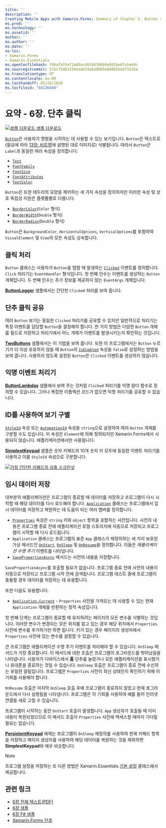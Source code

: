 ```yaml
---
title: ''
description: ''
Creating Mobile Apps with Xamarin.Forms: Summary of Chapter 6. Button clicks''
ms.prod: ''
ms.technology: ''
ms.assetid: ''
author: ''
ms.author: ''
ms.date: ''
no-loc:
- Xamarin.Forms
- Xamarin.Essentials
ms.openlocfilehash: f9bafbf4af2a89acd02d436604e882be87cbde8c
ms.sourcegitcommit: 57bc714633364aeb34aba9803e88802bebf321ba
ms.translationtype: HT
ms.contentlocale: ko-KR
ms.lasthandoff: 05/28/2020
ms.locfileid: "84136840"
---
```

# <a name="summary-of-chapter-6-button-clicks"></a>요약 - 6장. 단추 클릭

[![샘플 다운로드](~/media/shared/download.png) 샘플 다운로드](https://github.com/xamarin/xamarin-forms-book-samples/tree/master/Chapter06)

[`Button`](xref:Xamarin.Forms.Button)은 사용자가 명령을 시작하는 데 사용할 수 있는 보기입니다. `Button`은 텍스트로(필요에 따라 [13장: 비트맵](chapter13.md)에 설명된 대로 이미지로) 식별됩니다. 따라서 `Button`은 `Label`과 동일한 여러 속성을 정의합니다.

- [`Text`](xref:Xamarin.Forms.Button.Text)
- [`FontFamily`](xref:Xamarin.Forms.Button.FontFamily)
- [`FontSize`](xref:Xamarin.Forms.Button.FontSize)
- [`FontAttributes`](xref:Xamarin.Forms.Button.FontAttributes)
- [`TextColor`](xref:Xamarin.Forms.Button.TextColor)

`Button`은 또한 테두리의 모양을 제어하는 세 가지 속성을 정의하지만 이러한 속성 및 상호 독립성 지원은 플랫폼별로 다릅니다.

- [`BorderColor`](xref:Xamarin.Forms.Button.BorderColor)(`Color` 형식)
- [`BorderWidth`](xref:Xamarin.Forms.Button.BorderWidth)(`Double` 형식)
- [`BorderRadius`](xref:Xamarin.Forms.Button.BorderRadius)(`Double` 형식)

`Button`은 `BackgroundColor`, `HorizontalOptions`, `VerticalOptions`를 포함하여 `VisualElement` 및 `View`의 모든 속성도 상속합니다.

## <a name="processing-the-click"></a>클릭 처리

`Button` 클래스는 사용자가 `Button`을 탭할 때 발생하는 [`Clicked`](xref:Xamarin.Forms.Button.Clicked) 이벤트를 정의합니다. `Click` 처리기는 `EventHandler` 형식입니다. 첫 번째 인수는 이벤트를 생성하는 `Button` 개체입니다. 두 번째 인수는 추가 정보를 제공하지 않는 `EventArgs` 개체입니다.

[**ButtonLogger**](https://github.com/xamarin/xamarin-forms-book-samples/tree/master/Chapter06/ButtonLogger) 샘플에서는 간단한 `Clicked` 처리를 보여 줍니다.

## <a name="sharing-button-clicks"></a>단추 클릭 공유

여러 `Button` 보기는 동일한 `Clicked` 처리기를 공유할 수 있지만 일반적으로 처리기는 특정 이벤트를 담당할 `Button`을 결정해야 합니다. 한 가지 방법은 다양한 `Button` 개체를 필드로 저장하고 처리기에서 어느 개체가 이벤트를 발생시키는지 확인하는 것입니다.

[**TwoButtons**](https://github.com/xamarin/xamarin-forms-book-samples/tree/master/Chapter06/TwoButtons) 샘플에서는 이 기법을 보여 줍니다. 또한 이 프로그램에서는 `Button` 누르기가 더 이상 유효하지 않을 때 `Button`의 [`IsEnabled`](xref:Xamarin.Forms.VisualElement.IsEnabled) 속성을 `false`로 설정하는 방법을 보여 줍니다. 사용하지 않도록 설정된 `Button`은 `Clicked` 이벤트를 생성하지 않습니다.

## <a name="anonymous-event-handlers"></a>익명 이벤트 처리기

[**ButtonLambdas**](https://github.com/xamarin/xamarin-forms-book-samples/tree/master/Chapter06/ButtonLambdas) 샘플에서 보여 주는 것처럼 `Clicked` 처리기를 익명 람다 함수로 정의할 수 있습니다. 그러나 복잡한 리플렉션 코드가 없으면 익명 처리기를 공유할 수 없습니다.

## <a name="distinguishing-views-with-ids"></a>ID를 사용하여 보기 구별

[`StyleId`](xref:Xamarin.Forms.Element.StyleId) 속성 또는 [`AutomationId`](xref:Xamarin.Forms.Element.AutomationId) 속성을 `string`으로 설정하여 여러 `Button` 개체를 구분할 수도 있습니다. 이 속성은 `Element`에 의해 정의되지만 Xamarin.Forms에서 사용되지 않습니다. 애플리케이션에서만 사용됩니다.

[**SimplestKeypad**](https://github.com/xamarin/xamarin-forms-book-samples/tree/master/Chapter06/SimplestKeypad) 샘플은 숫자 키패드의 10개 숫자 키 모두에 동일한 이벤트 처리기를 사용하고 이를 `StyleId` 속성으로 구분합니다.

[![가장 간단한 키패드의 삼중 스크린샷](images/ch06fg04-small.png "계산기")](images/ch06fg04-large.png#lightbox "계산기")

## <a name="saving-transient-data"></a>임시 데이터 저장

대부분의 애플리케이션은 프로그램이 종료할 때 데이터를 저장하고 프로그램이 다시 시작할 때 해당 데이터를 다시 로드해야 합니다. [`Application`](xref:Xamarin.Forms.Application) 클래스는 프로그램에서 임시 데이터를 저장하고 복원하는 데 도움이 되는 여러 멤버를 정의합니다.

- [`Properties`](xref:Xamarin.Forms.Application.Properties) 속성은 `string` 키와 `object` 항목을 포함하는 사전입니다. 사전의 내용은 프로그램 종료 전에 애플리케이션 로컬 스토리지에 자동으로 저장되고 프로그램이 시작할 때 다시 로드됩니다.
- `Application` 클래스는 프로그램의 표준 `App` 클래스가 재정의하는 세 가지 보호된 가상 메서드인 [`OnStart`](xref:Xamarin.Forms.Application.OnStart), [`OnSleep`](xref:Xamarin.Forms.Application.OnSleep) 및 [`OnResume`](xref:Xamarin.Forms.Application.OnResume)을 정의합니다. 이들은 *애플리케이션 수명 주기* 이벤트를 나타냅니다.
- [`SavePropertiesAsync`](xref:Xamarin.Forms.Application.SavePropertiesAsync) 메서드는 사전의 내용을 저장합니다.

`SavePropertiesAsync`를 호출할 필요가 없습니다. 프로그램 종료 전에 사전의 내용이 자동으로 저장되고 프로그램 시작 전에 검색됩니다. 프로그램 테스트 중에 프로그램이 충돌할 경우 데이터를 저장하는 데 유용합니다.

또한 다음도 유용합니다.

- [`Application.Current`](xref:Xamarin.Forms.Application.Current) - `Properties` 사전을 가져오는 데 사용할 수 있는 현재 `Application` 개체를 반환하는 정적 속성입니다.

첫 번째 단계는 프로그램이 종료할 때 유지하려는 페이지의 모든 변수를 식별하는 것입니다. 이러한 변수가 변경되는 모든 위치를 알고 있는 경우 해당 위치에서 `Properties` 사전에 변수를 추가하기만 하면 됩니다. 키가 있는 경우 페이지의 생성자에서 `Properties` 사전에 있는 변수를 설정할 수 있습니다.

큰 프로그램은 애플리케이션 수명 주기 이벤트를 처리해야 할 수 있습니다. `OnSleep` 메서드가 가장 중요합니다. 이 메서드에 대한 호출은 프로그램이 포그라운드를 벗어났음을 나타냅니다. 사용자가 디바이스에서 **홈** 단추를 눌렀거나 모든 애플리케이션을 표시했거나 휴대폰을 종료하는 것일 수 있습니다. `OnSleep` 호출은 프로그램이 종료 전에 수신하는 유일한 알림입니다. 프로그램은 `Properties` 사전이 최신 상태인지 확인하기 위해 이 기회를 사용해야 합니다.

`OnResume` 호출은 마지막 `OnSleep` 호출 후에 프로그램이 종료하지 않았고 현재 포그라운드에서 다시 실행됨을 나타냅니다. 프로그램은 이 기회를 사용하여 예를 들어 인터넷 연결을 새로 고칠 수 있습니다.

프로그램이 시작하는 동안 `OnStart` 호출이 발생합니다. `App` 생성자가 호출될 때 이미 내용이 복원되었으므로 이 메서드 호출이 `Properties` 사전에 액세스할 때까지 기다릴 필요는 없습니다.

[**PersistentKeypad**](https://github.com/xamarin/xamarin-forms-book-samples/tree/master/Chapter06/PersistentKeypad) 예제는 프로그램이 `OnSleep` 재정의를 사용하여 현재 키패드 항목을 저장하고 페이지 생성자를 사용하여 해당 데이터를 복원하는 것을 제외하면 **SimplestKeypad**와 매우 비슷합니다.

> [!NOTE]
> 프로그램 설정을 저장하는 또 다른 방법은 Xamarin.Essentials [기본 설정](~/essentials/preferences.md) 클래스에서 제공합니다.

## <a name="related-links"></a>관련 링크

- [6장 전체 텍스트(PDF)](https://download.xamarin.com/developer/xamarin-forms-book/XamarinFormsBook-Ch06-Apr2016.pdf)
- [6장 샘플](https://github.com/xamarin/xamarin-forms-book-samples/tree/master/Chapter06)
- [6장 F# 샘플](https://github.com/xamarin/xamarin-forms-book-samples/tree/master/Chapter06/FS)
- [Xamarin.Forms 단추](~/xamarin-forms/user-interface/button.md)
